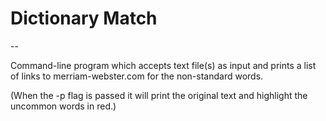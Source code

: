 # Dictionary Match
--

Command-line program which accepts text file(s) as input and prints a list of links to merriam-webster.com for the non-standard words.

(When the -p flag is passed it will print the original text and highlight the uncommon words in red.)

